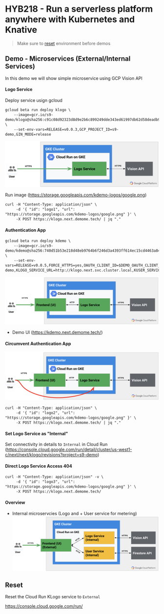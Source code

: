 # HYB218 - Run a serverless platform anywhere with Kubernetes and Knative

> Make sure to [reset](#Reset) environment before demos

## Demo - Microservices (External/Internal Services)

In this demo we will show simple microservice using GCP Vision API

#### Logo Service

Deploy service usign gcloud

```shell
gcloud beta run deploy klogo \
    --image=gcr.io/s9-demo/klogo@sha256:c91c08d92323d8d9e2b6c899249dde343ed61997db62d58deadb946b6365663d \
    --set-env-vars=RELEASE=v0.0.3,GCP_PROJECT_ID=s9-demo,GIN_MODE=release
```

![Microservice with Vision API on Cloud Run](../SVR303/img/ms-1.png "Microservice with Vision API on Cloud Run")

Run image (https://storage.googleapis.com/kdemo-logos/google.png)

```shell
curl -H "Content-Type: application/json" \
     -d '{ "id": "logo1", "url": "https://storage.googleapis.com/kdemo-logos/google.png" }' \
     -X POST https://klogo.next.demome.tech/ | jq "."
```

#### Authentication App

```shell
gcloud beta run deploy kdemo \
    --image=gcr.io/s9-demo/kdemo@sha256:740d51b53e218d48eb9764b6f246d3a4393ff614ec15cd4463a841d2c2676a32 \
    --set-env-vars=RELEASE=v0.0.5,FORCE_HTTPS=yes,OAUTH_CLIENT_ID=$DEMO_OAUTH_CLIENT_ID,OAUTH_CLIENT_SECRET=$DEMO_OAUTH_CLIENT_SECRET,GCP_PROJECT_ID=s9-demo,KLOGO_SERVICE_URL=http://klogo.next.svc.cluster.local,KUSER_SERVICE_URL=http://kuser.next.svc.cluster.local
```

![Auth Microservice fronting Logo Service](../SVR303/img/ms-2.png "Auth Microservice fronting Logo Service")
* Demo UI (https://kdemo.next.demome.tech/)


#### Circumvent Authentication App

![Auth Microservice fronting Logo Service](../SVR303/img/ms-3.png "Auth Microservice fronting Logo Service")

```shell
curl -H "Content-Type: application/json" \
     -d '{ "id": "logo2", "url": "https://storage.googleapis.com/kdemo-logos/google.png" }' \
     -X POST https://klogo.next.demome.tech/ | jq "."
```

#### Set Logo Service as "Internal"

Set connectivity in details to `Internal` in Cloud Run (https://console.cloud.google.com/run/detail/cluster/us-west1-c/next/next/klogo/revisions?project=s9-demo)

#### Direct Logo Service Access 404

```shell
curl -H "Content-Type: application/json" -v \
     -d '{ "id": "logo3", "url": "https://storage.googleapis.com/kdemo-logos/google.png" }' \
     -X POST https://klogo.next.demome.tech/
```

#### Overview

* Internal microservcies (Logo and + User service for metering)
![Microservices on Cloud Run](../SVR303/img/ms-4.png "Microservices on Cloud Run")


## Reset

Reset the Cloud Run KLogo service to `External`

https://console.cloud.google.com/run/

